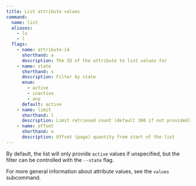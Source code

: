```yaml
---
title: List attribute values
command:
  name: list
  aliases:
    - ls
    - l
  flags:
    - name: attribute-id
      shorthand: a
      description: The ID of the attribute to list values for
    - name: state
      shorthand: s
      description: Filter by state
      enum:
        - active
        - inactive
        - any
      default: active
    - name: limit
      shorthand: l
      description: Limit retrieved count (default 300 if not provided)
    - name: offset
      shorthand: o
      description: Offset (page) quantity from start of the list
---
```


By default, the list will only provide `active` values if unspecified, but the filter can be controlled with the `--state` flag.

For more general information about attribute values, see the `values` subcommand.
